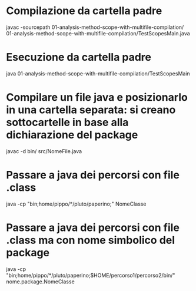 # Compilazione da cartella padre
javac -sourcepath 01-analysis-method-scope-with-multifile-compilation/ 01-analysis-method-scope-with-multifile-compilation/TestScopesMain.java

# Esecuzione da cartella padre
java 01-analysis-method-scope-with-multifile-compilation/TestScopesMain

# Compilare un file java e posizionarlo in una cartella separata: si creano sottocartelle in base alla dichiarazione del package
javac -d bin/ src/NomeFile.java

# Passare a java dei percorsi con file .class
java -cp "bin\;home/pippo/*/pluto/paperino\;" NomeClasse

# Passare a java dei percorsi con file .class ma con nome simbolico del package
java -cp "bin\;home/pippo/*/pluto/paperino\;$HOME/percorso1/percorso2/bin/" nome.package.NomeClasse

